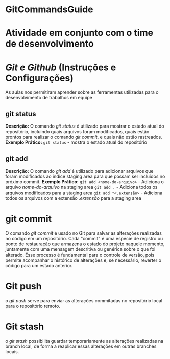 # GitCommandsGuide
# Atividade em conjunto com o time de desenvolvimento

# *Git e Github* (Instruções e Configurações)
As aulas nos permitiram aprender sobre as ferramentas utilizadas para o desenvolvimento de trabalhos em equipe

## git status
**Descrição:** O comando *git status* é utilizado para mostrar o estado atual do repositório, incluindo quais arquivos foram modificados, quais estão prontos para realizar o comando *git commit*, e quais não estão rastreados.
**Exemplo Prático:**
```git status``` - mostra o estado atual do repositório 

## git add
**Descrição:** O comando *git add* é utilizado para adicionar arquivos que foram modificados ao índice staging area para que possam ser incluídos no próximo commit.
**Exemplo Prático:**
```git add <nome-do-arquivo>``` - Adiciona o arquivo *nome-do-arquivo* na staging area
```git add .``` - Adiciona todos os arquivos modificados para a staging area
```git add *<.extensão>``` - Adiciona todos os arquivos com a extensão *.extensão* para a staging area

# git commit
O comando *git commit* é usado no Git para salvar as alterações realizadas no código em um repositório. Cada "commit" é uma espécie de registro ou ponto de restauração que armazena o estado do projeto naquele momento, juntamente com uma mensagem descritiva ou genérica sobre o que foi alterado. Esse processo é fundamental para o controle de versão, pois permite acompanhar o histórico de alterações e, se necessário, reverter o código para um estado anterior.

# Git push
o *git push* serve para enviar as alterações commitadas no repositório local para o repositório remoto.

# Git stash
o *git stash* possibilita guardar temporariamente as alterações realizadas na branch local, de forma a reaplicar essas alterações em outras branches locais.
